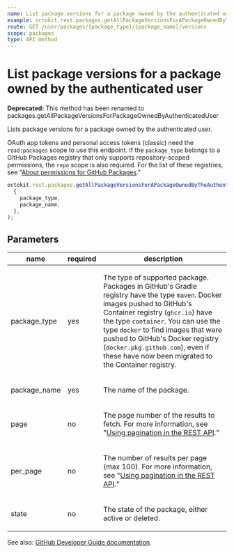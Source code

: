 ```yaml
---
name: List package versions for a package owned by the authenticated user
example: octokit.rest.packages.getAllPackageVersionsForAPackageOwnedByTheAuthenticatedUser({ package_type, package_name })
route: GET /user/packages/{package_type}/{package_name}/versions
scope: packages
type: API method
---
```


# List package versions for a package owned by the authenticated user

**Deprecated:** This method has been renamed to packages.getAllPackageVersionsForPackageOwnedByAuthenticatedUser

Lists package versions for a package owned by the authenticated user.

OAuth app tokens and personal access tokens (classic) need the `read:packages` scope to use this endpoint. If the `package_type` belongs to a GitHub Packages registry that only supports repository-scoped permissions, the `repo` scope is also required. For the list of these registries, see "[About permissions for GitHub Packages](https://docs.github.com/packages/learn-github-packages/about-permissions-for-github-packages#permissions-for-repository-scoped-packages)."

```js
octokit.rest.packages.getAllPackageVersionsForAPackageOwnedByTheAuthenticatedUser(
  {
    package_type,
    package_name,
  },
);
```

## Parameters

<table>
  <thead>
    <tr>
      <th>name</th>
      <th>required</th>
      <th>description</th>
    </tr>
  </thead>
  <tbody>
    <tr><td>package_type</td><td>yes</td><td>

The type of supported package. Packages in GitHub's Gradle registry have the type `maven`. Docker images pushed to GitHub's Container registry (`ghcr.io`) have the type `container`. You can use the type `docker` to find images that were pushed to GitHub's Docker registry (`docker.pkg.github.com`), even if these have now been migrated to the Container registry.

</td></tr>
<tr><td>package_name</td><td>yes</td><td>

The name of the package.

</td></tr>
<tr><td>page</td><td>no</td><td>

The page number of the results to fetch. For more information, see "[Using pagination in the REST API](https://docs.github.com/rest/using-the-rest-api/using-pagination-in-the-rest-api)."

</td></tr>
<tr><td>per_page</td><td>no</td><td>

The number of results per page (max 100). For more information, see "[Using pagination in the REST API](https://docs.github.com/rest/using-the-rest-api/using-pagination-in-the-rest-api)."

</td></tr>
<tr><td>state</td><td>no</td><td>

The state of the package, either active or deleted.

</td></tr>
  </tbody>
</table>

See also: [GitHub Developer Guide documentation](https://docs.github.com/rest/packages/packages#list-package-versions-for-a-package-owned-by-the-authenticated-user).
